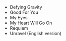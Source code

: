 - Defying Gravity
- Good For You
- My Eyes
- My Heart Will Go On
- Requiem
- Unravel (English version)
